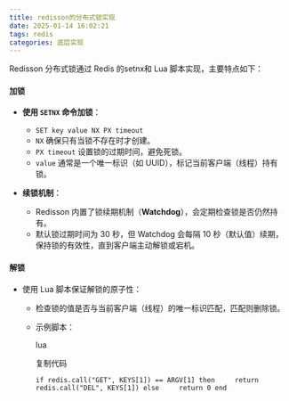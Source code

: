 ```yaml
---
title: redisson的分布式锁实现
date: 2025-01-14 16:02:21
tags: redis
categories: 底层实现
---
```


Redisson 分布式锁通过 Redis 的setnx和 Lua 脚本实现，主要特点如下：

#### **加锁**

- **使用 `SETNX` 命令加锁**：
  
  - `SET key value NX PX timeout`
  - `NX` 确保只有当锁不存在时才创建。
  - `PX timeout` 设置锁的过期时间，避免死锁。
  - `value` 通常是一个唯一标识（如 UUID），标记当前客户端（线程）持有锁。

- **续锁机制**：
  
  - Redisson 内置了锁续期机制（**Watchdog**），会定期检查锁是否仍然持有。
  - 默认锁过期时间为 30 秒，但 Watchdog 会每隔 10 秒（默认值）续期，保持锁的有效性，直到客户端主动解锁或宕机。

#### **解锁**

- 使用 Lua 脚本保证解锁的原子性：
  
  - 检查锁的值是否与当前客户端（线程）的唯一标识匹配，匹配则删除锁。
  
  - 示例脚本：
    
    lua
    
    复制代码
    
    `if redis.call("GET", KEYS[1]) == ARGV[1] then     return redis.call("DEL", KEYS[1]) else     return 0 end`
